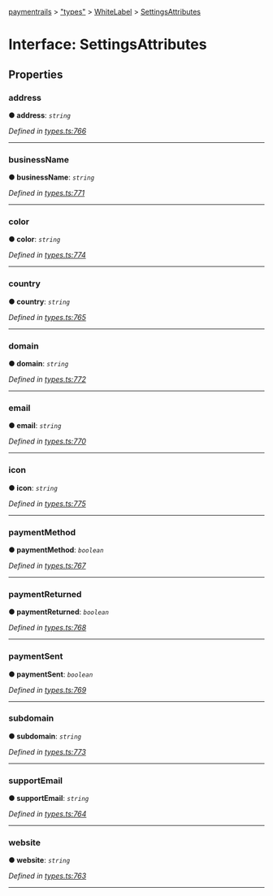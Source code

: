 [paymentrails](../README.md) > ["types"](../modules/_types_.md) > [WhiteLabel](../modules/_types_.whitelabel.md) > [SettingsAttributes](../interfaces/_types_.whitelabel.settingsattributes.md)



# Interface: SettingsAttributes


## Properties
<a id="address"></a>

###  address

**●  address**:  *`string`* 

*Defined in [types.ts:766](https://github.com/PaymentRails/javascript-sdk/blob/e46ce8e/lib/types.ts#L766)*





___

<a id="businessname"></a>

###  businessName

**●  businessName**:  *`string`* 

*Defined in [types.ts:771](https://github.com/PaymentRails/javascript-sdk/blob/e46ce8e/lib/types.ts#L771)*





___

<a id="color"></a>

###  color

**●  color**:  *`string`* 

*Defined in [types.ts:774](https://github.com/PaymentRails/javascript-sdk/blob/e46ce8e/lib/types.ts#L774)*





___

<a id="country"></a>

###  country

**●  country**:  *`string`* 

*Defined in [types.ts:765](https://github.com/PaymentRails/javascript-sdk/blob/e46ce8e/lib/types.ts#L765)*





___

<a id="domain"></a>

###  domain

**●  domain**:  *`string`* 

*Defined in [types.ts:772](https://github.com/PaymentRails/javascript-sdk/blob/e46ce8e/lib/types.ts#L772)*





___

<a id="email"></a>

###  email

**●  email**:  *`string`* 

*Defined in [types.ts:770](https://github.com/PaymentRails/javascript-sdk/blob/e46ce8e/lib/types.ts#L770)*





___

<a id="icon"></a>

###  icon

**●  icon**:  *`string`* 

*Defined in [types.ts:775](https://github.com/PaymentRails/javascript-sdk/blob/e46ce8e/lib/types.ts#L775)*





___

<a id="paymentmethod"></a>

###  paymentMethod

**●  paymentMethod**:  *`boolean`* 

*Defined in [types.ts:767](https://github.com/PaymentRails/javascript-sdk/blob/e46ce8e/lib/types.ts#L767)*





___

<a id="paymentreturned"></a>

###  paymentReturned

**●  paymentReturned**:  *`boolean`* 

*Defined in [types.ts:768](https://github.com/PaymentRails/javascript-sdk/blob/e46ce8e/lib/types.ts#L768)*





___

<a id="paymentsent"></a>

###  paymentSent

**●  paymentSent**:  *`boolean`* 

*Defined in [types.ts:769](https://github.com/PaymentRails/javascript-sdk/blob/e46ce8e/lib/types.ts#L769)*





___

<a id="subdomain"></a>

###  subdomain

**●  subdomain**:  *`string`* 

*Defined in [types.ts:773](https://github.com/PaymentRails/javascript-sdk/blob/e46ce8e/lib/types.ts#L773)*





___

<a id="supportemail"></a>

###  supportEmail

**●  supportEmail**:  *`string`* 

*Defined in [types.ts:764](https://github.com/PaymentRails/javascript-sdk/blob/e46ce8e/lib/types.ts#L764)*





___

<a id="website"></a>

###  website

**●  website**:  *`string`* 

*Defined in [types.ts:763](https://github.com/PaymentRails/javascript-sdk/blob/e46ce8e/lib/types.ts#L763)*





___


